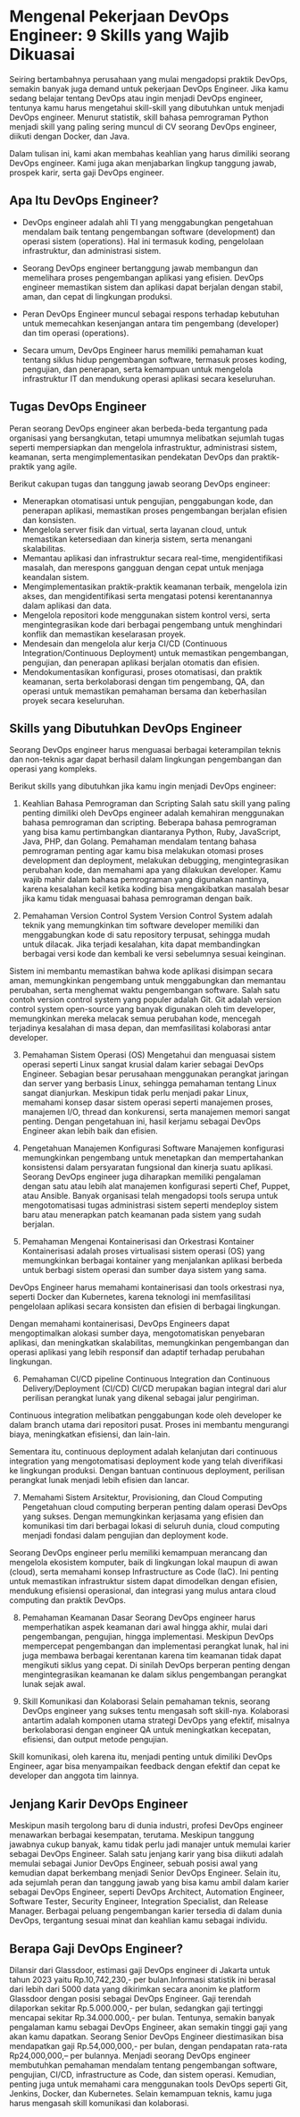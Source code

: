 # Mengenal Pekerjaan DevOps Engineer: 9 Skills yang Wajib Dikuasai

Seiring bertambahnya perusahaan yang mulai mengadopsi praktik DevOps, semakin banyak juga demand untuk pekerjaan DevOps Engineer. 
Jika kamu sedang belajar tentang DevOps atau ingin menjadi DevOps engineer, tentunya kamu harus mengetahui skill-skill yang dibutuhkan untuk menjadi DevOps engineer. 
Menurut statistik, skill bahasa pemrograman Python menjadi skill yang paling sering muncul di CV seorang DevOps engineer, diikuti dengan Docker, dan Java. 

Dalam tulisan ini, kami akan membahas keahlian yang harus dimiliki seorang DevOps engineer. Kami juga akan menjabarkan lingkup tanggung jawab, prospek karir, serta gaji DevOps engineer. 

## Apa Itu DevOps Engineer?

- DevOps engineer adalah ahli TI yang menggabungkan pengetahuan mendalam baik tentang pengembangan software (development) dan operasi sistem (operations). Hal ini termasuk koding, pengelolaan infrastruktur, dan administrasi sistem. 

- Seorang DevOps engineer bertanggung jawab membangun dan memelihara proses pengembangan aplikasi yang efisien. DevOps engineer memastikan sistem dan aplikasi dapat berjalan dengan stabil, aman, dan cepat di lingkungan produksi.

- Peran DevOps Engineer muncul sebagai respons terhadap kebutuhan untuk memecahkan kesenjangan antara tim pengembang (developer) dan tim operasi (operations).

- Secara umum, DevOps Engineer harus memiliki pemahaman kuat tentang siklus hidup pengembangan software, termasuk proses koding, pengujian, dan penerapan, serta kemampuan untuk mengelola infrastruktur IT dan mendukung operasi aplikasi secara keseluruhan.

## Tugas DevOps Engineer
Peran seorang DevOps engineer akan berbeda-beda tergantung pada organisasi yang bersangkutan, tetapi umumnya melibatkan sejumlah tugas seperti mempersiapkan dan mengelola infrastruktur, administrasi sistem, keamanan, serta mengimplementasikan pendekatan DevOps dan praktik-praktik yang agile.

Berikut cakupan tugas dan tanggung jawab seorang DevOps engineer:
- Menerapkan otomatisasi untuk pengujian, penggabungan kode, dan penerapan aplikasi, memastikan proses pengembangan berjalan efisien dan konsisten.
- Mengelola server fisik dan virtual, serta layanan cloud, untuk memastikan ketersediaan dan kinerja sistem, serta menangani skalabilitas.
- Memantau aplikasi dan infrastruktur secara real-time, mengidentifikasi masalah, dan merespons gangguan dengan cepat untuk menjaga keandalan sistem.
- Mengimplementasikan praktik-praktik keamanan terbaik, mengelola izin akses, dan mengidentifikasi serta mengatasi potensi kerentanannya dalam aplikasi dan data.
- Mengelola repositori kode menggunakan sistem kontrol versi, serta mengintegrasikan kode dari berbagai pengembang untuk menghindari konflik dan memastikan keselarasan proyek.
- Mendesain dan mengelola alur kerja CI/CD (Continuous Integration/Continuous Deployment) untuk memastikan pengembangan, pengujian, dan penerapan aplikasi berjalan otomatis dan efisien.
- Mendokumentasikan konfigurasi, proses otomatisasi, dan praktik keamanan, serta berkolaborasi dengan tim pengembang, QA, dan operasi untuk memastikan pemahaman bersama dan keberhasilan proyek secara keseluruhan.

## Skills yang Dibutuhkan DevOps Engineer
Seorang DevOps engineer harus menguasai berbagai keterampilan teknis dan non-teknis agar dapat berhasil dalam lingkungan pengembangan dan operasi yang kompleks. 

Berikut skills yang dibutuhkan jika kamu ingin menjadi DevOps engineer: 
1. Keahlian Bahasa Pemrograman dan Scripting
Salah satu skill yang paling penting dimiliki oleh DevOps engineer adalah kemahiran menggunakan bahasa pemrograman dan scripting. Beberapa bahasa pemrograman yang bisa kamu pertimbangkan diantaranya Python, Ruby, JavaScript, Java, PHP, dan Golang.
Pemahaman mendalam tentang bahasa pemrograman penting agar kamu bisa melakukan otomasi proses development dan deployment, melakukan debugging, mengintegrasikan perubahan kode, dan memahami apa yang dilakukan developer. 
Kamu wajib mahir dalam bahasa pemrograman yang digunakan nantinya, karena kesalahan kecil ketika koding bisa mengakibatkan masalah besar jika kamu tidak menguasai bahasa pemrograman dengan baik.

2. Pemahaman Version Control System
Version Control System adalah teknik yang memungkinkan tim software developer memiliki dan menggabungkan kode di satu repository terpusat, sehingga mudah untuk dilacak. Jika terjadi kesalahan, kita dapat membandingkan berbagai versi kode dan kembali ke versi sebelumnya sesuai keinginan.

Sistem ini membantu memastikan bahwa kode aplikasi disimpan secara aman, memungkinkan pengembang untuk menggabungkan dan memantau perubahan, serta menghemat waktu pengembangan software.
Salah satu contoh version control system yang populer adalah Git. Git adalah version control system open-source yang banyak digunakan oleh tim developer, memungkinkan mereka melacak semua perubahan kode, mencegah terjadinya kesalahan di masa depan, dan memfasilitasi kolaborasi antar developer. 

3. Pemahaman Sistem Operasi (OS)
Mengetahui dan menguasai sistem operasi seperti Linux sangat krusial dalam karier sebagai DevOps Engineer. Sebagian besar perusahaan menggunakan perangkat jaringan dan server yang berbasis Linux, sehingga pemahaman tentang Linux sangat dianjurkan. 
Meskipun tidak perlu menjadi pakar Linux, memahami konsep dasar sistem operasi seperti manajemen proses, manajemen I/O, thread dan konkurensi, serta manajemen memori sangat penting. Dengan pengetahuan ini, hasil kerjamu sebagai DevOps Engineer akan lebih baik dan efisien.

4. Pengetahuan Manajemen Konfigurasi Software
Manajemen konfigurasi memungkinkan pengembang untuk menetapkan dan mempertahankan konsistensi dalam persyaratan fungsional dan kinerja suatu aplikasi.
Seorang DevOps engineer juga diharapkan memiliki pengalaman dengan satu atau lebih alat manajemen konfigurasi seperti Chef, Puppet, atau Ansible. Banyak organisasi telah mengadopsi tools serupa untuk mengotomatisasi tugas administrasi sistem seperti mendeploy sistem baru atau menerapkan patch keamanan pada sistem yang sudah berjalan.

5. Pemahaman Mengenai Kontainerisasi dan Orkestrasi Kontainer
Kontainerisasi adalah proses virtualisasi sistem operasi (OS) yang memungkinkan berbagai kontainer yang menjalankan aplikasi berbeda untuk berbagi sistem operasi dan sumber daya sistem yang sama.

DevOps Engineer harus memahami kontainerisasi dan tools orkestrasi nya, seperti Docker dan Kubernetes, karena teknologi ini memfasilitasi pengelolaan aplikasi secara konsisten dan efisien di berbagai lingkungan. 

Dengan memahami kontainerisasi, DevOps Engineers dapat mengoptimalkan alokasi sumber daya, mengotomatiskan penyebaran aplikasi, dan meningkatkan skalabilitas, memungkinkan pengembangan dan operasi aplikasi yang lebih responsif dan adaptif terhadap perubahan lingkungan. 

6. Pemahaman CI/CD pipeline 
Continuous Integration dan Continuous Delivery/Deployment (CI/CD) CI/CD merupakan bagian integral dari alur perilisan perangkat lunak yang dikenal sebagai jalur pengiriman.

Continuous integration melibatkan penggabungan kode oleh developer ke dalam branch utama dari repositori pusat. Proses ini membantu mengurangi biaya, meningkatkan efisiensi, dan lain-lain. 

Sementara itu, continuous deployment adalah kelanjutan dari continuous integration yang mengotomatisasi deployment kode yang telah diverifikasi ke lingkungan produksi. Dengan bantuan continuous deployment, perilisan perangkat lunak menjadi lebih efisien dan lancar.

7. Memahami Sistem Arsitektur, Provisioning, dan Cloud Computing
Pengetahuan cloud computing berperan penting dalam operasi DevOps yang sukses. Dengan memungkinkan kerjasama yang efisien dan komunikasi tim dari berbagai lokasi di seluruh dunia, cloud computing menjadi fondasi dalam pengujian dan deployment kode. 

Seorang DevOps engineer perlu memiliki kemampuan merancang dan mengelola ekosistem komputer, baik di lingkungan lokal maupun di awan (cloud), serta memahami konsep Infrastructure as Code (IaC). Ini penting untuk memastikan infrastruktur sistem dapat dimodelkan dengan efisien, mendukung efisiensi operasional, dan integrasi yang mulus antara cloud computing dan praktik DevOps.

8. Pemahaman Keamanan Dasar
Seorang DevOps engineer harus memperhatikan aspek keamanan dari awal hingga akhir, mulai dari pengembangan, pengujian, hingga implementasi. 
Meskipun DevOps mempercepat pengembangan dan implementasi perangkat lunak, hal ini juga membawa berbagai kerentanan karena tim keamanan tidak dapat mengikuti siklus yang cepat. Di sinilah DevOps berperan penting dengan mengintegrasikan keamanan ke dalam siklus pengembangan perangkat lunak sejak awal. 

9. Skill Komunikasi dan Kolaborasi
Selain pemahaman teknis, seorang DevOps engineer yang sukses tentu mengasah soft skill-nya. Kolaborasi antartim adalah komponen utama strategi DevOps yang efektif, misalnya berkolaborasi dengan engineer QA untuk meningkatkan kecepatan, efisiensi, dan output metode pengujian. 

Skill komunikasi, oleh karena itu, menjadi penting untuk dimiliki DevOps Engineer, agar bisa menyampaikan feedback dengan efektif dan cepat ke developer dan anggota tim lainnya. 

## Jenjang Karir DevOps Engineer
Meskipun masih tergolong baru di dunia industri, profesi DevOps engineer menawarkan berbagai kesempatan, terutama. Meskipun tanggung jawabnya cukup banyak, kamu tidak perlu jadi manajer untuk memulai karier sebagai DevOps Engineer. 
Salah satu jenjang karir yang bisa diikuti adalah memulai sebagai Junior DevOps Engineer, sebuah posisi awal yang kemudian dapat berkembang menjadi Senior DevOps Engineer. 
Selain itu, ada sejumlah peran dan tanggung jawab yang bisa kamu ambil dalam karier sebagai DevOps Engineer, seperti DevOps Architect, Automation Engineer, Software Tester, Security Engineer, Integration Specialist, dan Release Manager. 
Berbagai peluang pengembangan karier tersedia di dalam dunia DevOps, tergantung sesuai minat dan keahlian kamu sebagai individu.

## Berapa Gaji DevOps Engineer?
Dilansir dari Glassdoor, estimasi gaji DevOps engineer di Jakarta untuk tahun 2023 yaitu Rp.10,742,230,- per bulan.Informasi statistik ini berasal dari lebih dari 5000 data yang dikirimkan secara anonim ke platform Glassdoor dengan posisi sebagai DevOps Engineer. 
Gaji terendah dilaporkan sekitar Rp.5.000.000,- per bulan, sedangkan gaji tertinggi mencapai sekitar Rp.34.000.000,- per bulan. 
Tentunya, semakin banyak pengalaman kamu sebagai DevOps Engineer, akan semakin tinggi gaji yang akan kamu dapatkan. Seorang Senior DevOps Engineer diestimasikan bisa mendapatkan gaji Rp.54,000,000,- per bulan, dengan pendapatan rata-rata Rp24,000,000,– per bulannya. 
Menjadi seorang DevOps engineer membutuhkan pemahaman mendalam tentang pengembangan software, pengujian, CI/CD, infrastructure as Code, dan sistem operasi. Kemudian, penting juga untuk memahami cara menggunakan tools DevOps seperti Git, Jenkins, Docker, dan Kubernetes. Selain kemampuan teknis, kamu juga harus mengasah skill komunikasi dan kolaborasi. 